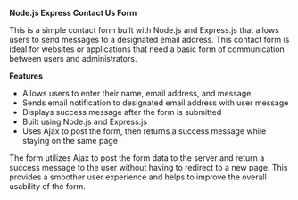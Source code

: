 <b>Node.js Express Contact Us Form</b><br>

This is a simple contact form built with Node.js and Express.js that allows users to send messages to a designated email address. This contact form is ideal for websites or applications that need a basic form of communication between users and administrators.<br>

<b>Features</b>
<ul>
    <li>Allows users to enter their name, email address, and message</li>
    <li>Sends email notification to designated email address with user message</li>
    <li>Displays success message after the form is submitted</li>
    <li>Built using Node.js and Express.js</li>
    <li>Uses Ajax to post the form, then returns a success message while staying on the same page</li>
</ul>

The form utilizes Ajax to post the form data to the server and return a success message to the user without having to redirect to a new page. This provides a smoother user experience and helps to improve the overall usability of the form.
